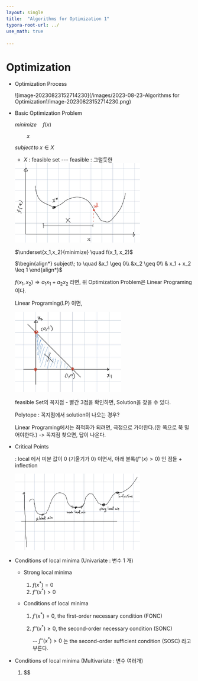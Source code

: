 ```yaml
---
layout: single
title:  "Algorithms for Optimization 1"
typora-root-url: ../
use_math: true

---
```


# Optimization

- Optimization Process

  ![image-20230823152714230](/images/2023-08-23-Algorithms for Optimization1/image-20230823152714230.png)

- Basic Optimization Problem

  $minimize \quad f(x)$

  $\qquad x$

  $subject\, to\; x \in X$

  

  * $X$ : feasible set  --- feasible : 그럴듯한

  <img src="/images/2023-08-23-Algorithms for Optimization1/image-20230825084326098.png" alt="image-20230825084326098" style="zoom: 33%;" />

  $\underset{x_1,x_2}{minimize} \quad f(x_1, x_2)$

  $\begin{align*} subject\; to \quad &x_1 \geq 0\\ &x_2 \geq 0\\ & x_1 + x_2 \leq 1 \end{align*}$

  

  $f(x_1, x_2) \Rightarrow a_1x_1 + a_2x_2$ 라면, 위 Optimization Problem은 Linear Programing 이다.

  Linear Programing(LP) 이면,

  <img src="/images/2023-08-23-Algorithms for Optimization1/image-20230825090936829.png" alt="image-20230825090936829" style="zoom:33%;" /> 

  

  feasible Set의 꼭지점 - 빨간 3점을 확인하면, Solution을 찾을 수 있다.

  Polytope : 꼭지점에서 solution이 나오는 경우?

  Linear Programing에서는 최적화가 되려면, 극점으로 가야한다.(한 쪽으로 쭉 밀어야한다.) -> 꼭지점 찾으면, 답이 나온다.

  

- Critical Points

  : local 에서 미분 값이 0 (기울기가 0) 이면서, 아래 볼록($f''(x) > 0$) 인 점들 + inflection 

  <img src="/images/2023-08-23-Algorithms for Optimization1/image-20230825092251801.png" alt="image-20230825092251801" style="zoom: 33%;" />

- Conditions of local minima (Univariate : 변수 1 개)

  - Strong local minima
    1. $f(x^*) = 0$
    2. $f''(x^*) > 0$

  - Conditions of local minima
  
    1. $f'(x^*) = 0$, the first-order necessary condition (FONC)
  
    2. $f''(x^*) \geq 0$, the second-order necessary condition (SONC)
  
       -- $f''(x^*) > 0$ 는 the second-order sufficient condition (SOSC) 라고 부른다.



- Conditions of local minima (Multivariate : 변수 여러개)
  1. $$
